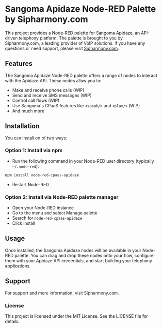 # Sangoma Apidaze Node-RED Palette by Sipharmony.com

This project provides a Node-RED palette for Sangoma Apidaze, an API-driven telephony platform. The palette is brought to you by Sipharmony.com, a leading provider of VoIP solutions. If you have any questions or need support, please visit [Sipharmony.com](https://www.sipharmony.com).

## Features

The Sangoma Apidaze Node-RED palette offers a range of nodes to interact with the Apidaze API. These nodes allow you to:

- Make and receive phone calls (WIP)
- Send and receive SMS messages (WIP)
- Control call flows (WIP)
- Use Sangoma's CPaaS features like `<speak/>` and `<play/>` (WIP)
- And much more

## Installation

You can install on of two ways:

### Option 1: Install via npm

- Run the following command in your Node-RED user directory (typically `~/.node-red`):

```bash
npm install node-red-cpaas-apidaze
```

- Restart Node-RED

### Option 2: Install via Node-RED palette manager

- Open your Node-RED instance
- Go to the menu and select Manage palette
- Search for `node-red-cpaas-apidaze`
- Click install

## Usage

Once installed, the Sangoma Apidaze nodes will be available in your Node-RED palette. You can drag and drop these nodes onto your flow, configure them with your Apidaze API credentials, and start building your telephony applications.

## Support

For support and more information, visit Sipharmony.com.

### License

This project is licensed under the MIT License. See the LICENSE file for details.
